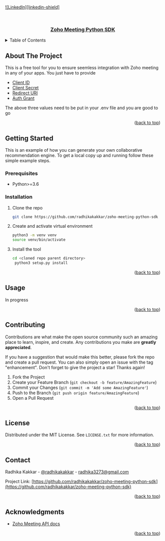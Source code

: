 <div id="top"></div>

[![LinkedIn][linkedin-shield]][linkedin-url]

<!-- PROJECT LOGO -->
<br />
<div align="center">
  <a href="https://github.com/radhikakakkar/zoho-meeting-python-sdk">
    <h3 align="center">Zoho Meeting Python SDK</h3>
  </a>
</div>

<!-- TABLE OF CONTENTS -->
<details>
  <summary>Table of Contents</summary>
  <ol>
    <li>
      <a href="#about-the-project">About The Project</a>
    </li>
    <li>
      <a href="#getting-started">Getting Started</a>
      <ul>
        <li><a href="#prerequisites">Prerequisites</a></li>
        <li><a href="#installation">Installation</a></li>
      </ul>
    </li>
    <li><a href="#usage">Usage</a>
     <ul>
        <li><a href="#client-id">Client Id</a></li>
        <li><a href="#client-secret">Client Secret</a></li>
        <li><a href="#redirect-uri">Redirect URI</a></li>
        <li><a href="#auth-grant">Auth grant</a></li>
        </ul>
    </li>
    <li><a href="#license">License</a></li>
    <li><a href="#contact">Contact</a></li>
    <li><a href="#acknowledgments">Acknowledgments</a></li>
  </ol>
</details>

<!-- ABOUT THE PROJECT -->

## About The Project

This is a free tool for you to ensure seemless integration with Zoho meeting in any of your apps. You just have to provide

- <a href="#client-id">Client ID </a>
- <a href="#client-secret">Client Secret </a>
- <a href="#redirect-uri">Redirect URI</a>
- <a href="#auth-grant">Auth Grant</a>

The above three values need to be put in your .env file and you are good to go

<p align="right">(<a href="#top">back to top</a>)</p>

<!-- GETTING STARTED -->

## Getting Started

This is an example of how you can generate your own collaborative recommendation engine.
To get a local copy up and running follow these simple example steps.

### Prerequisites

- Python>=3.6

### Installation

1. Clone the repo
   ```sh
   git clone https://github.com/radhikakakkar/zoho-meeting-python-sdk
   ```
2. Create and activate virtual environment
   ```sh
   python3 -m venv venv
   source venv/bin/activate
   ```
3. Install the tool
   ```sh
   cd <cloned repo parent directory>
    python3 setup.py install
   ```

<p align="right">(<a href="#top">back to top</a>)</p>

<!-- USAGE EXAMPLES -->

## Usage

In progress

<div> 
    <div id="client-id"></div>
    <div id="client-secret"></div>
    <div id="redirect-uri"></div>
    <div id="auth-grant"></div>
</div>

<p align="right">(<a href="#top">back to top</a>)</p>

<!-- CONTRIBUTING -->

## Contributing

Contributions are what make the open source community such an amazing place to learn, inspire, and create. Any contributions you make are **greatly appreciated**.

If you have a suggestion that would make this better, please fork the repo and create a pull request. You can also simply open an issue with the tag "enhancement".
Don't forget to give the project a star! Thanks again!

1. Fork the Project
2. Create your Feature Branch (`git checkout -b feature/AmazingFeature`)
3. Commit your Changes (`git commit -m 'Add some AmazingFeature'`)
4. Push to the Branch (`git push origin feature/AmazingFeature`)
5. Open a Pull Request

<p align="right">(<a href="#top">back to top</a>)</p>

<!-- LICENSE -->

## License

Distributed under the MIT License. See `LICENSE.txt` for more information.

<p align="right">(<a href="#top">back to top</a>)</p>

<!-- CONTACT -->

## Contact

Radhika Kakkar - [@radhikakakkar](https://github.com/radhikakakkar) - radhika3273@gmail.com

Project Link: [https://github.com/radhikakakkar/zoho-meeting-python-sdk](https://github.com/radhikakakkar/zoho-meeting-python-sdk)

<p align="right">(<a href="#top">back to top</a>)</p>

<!-- ACKNOWLEDGMENTS -->

## Acknowledgments

- [Zoho Meeting API docs](https://www.zoho.com/meeting/api-integration.html)

<p align="right">(<a href="#top">back to top</a>)</p>

<!-- MARKDOWN LINKS & IMAGES -->
<!-- https://www.markdownguide.org/basic-syntax/#reference-style-links -->

[linkedin-url]: https://linkedin.com/in/radhika-kakkar/

```

```
